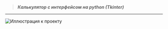 > ***Калькулятор с интерфейсом на python (Tkinter)***
____

 ![Иллюстрация к проекту](https://github.com/ZeroCreator/PythonProjects/blob/master/%20Calculator/Calculator.png)
